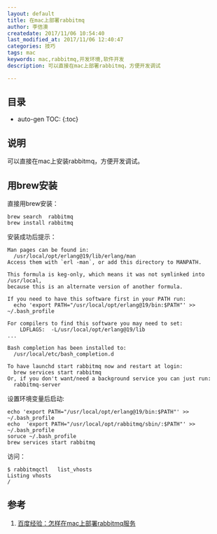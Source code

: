 ```yaml
---
layout: default
title: 在mac上部署rabbitmq
author: 李佶澳
createdate: 2017/11/06 10:54:40
last_modified_at: 2017/11/06 12:40:47
categories: 技巧
tags: mac
keywords: mac,rabbitmq,开发环境,软件开发
description: 可以直接在mac上部署rabbitmq，方便开发调试

---
```


## 目录
* auto-gen TOC:
{:toc}

## 说明

可以直接在mac上安装rabbitmq，方便开发调试。

## 用brew安装

直接用brew安装：

	brew search  rabbitmq
	brew install rabbitmq

安装成功后提示：

	Man pages can be found in:
	  /usr/local/opt/erlang@19/lib/erlang/man
	Access them with `erl -man`, or add this directory to MANPATH.
	
	This formula is keg-only, which means it was not symlinked into /usr/local,
	because this is an alternate version of another formula.
	
	If you need to have this software first in your PATH run:
	  echo 'export PATH="/usr/local/opt/erlang@19/bin:$PATH"' >> ~/.bash_profile
	
	For compilers to find this software you may need to set:
	    LDFLAGS:  -L/usr/local/opt/erlang@19/lib
	...
	
	Bash completion has been installed to:
	  /usr/local/etc/bash_completion.d
	
	To have launchd start rabbitmq now and restart at login:
	  brew services start rabbitmq
	Or, if you don't want/need a background service you can just run:
	  rabbitmq-server

设置环境变量后启动:

	echo 'export PATH="/usr/local/opt/erlang@19/bin:$PATH"' >> ~/.bash_profile
	echo  'export PATH="/usr/local/opt/rabbitmq/sbin/:$PATH"' >> ~/.bash_profile
	soruce ~/.bash_profile
	brew services start rabbitmq

访问：

	$ rabbitmqctl   list_vhosts
	Listing vhosts
	/

## 参考

1. [百度经验：怎样在mac上部署rabbitmq服务][1]

[1]:   "百度经验：怎样在mac上部署rabbitmq服务" 
